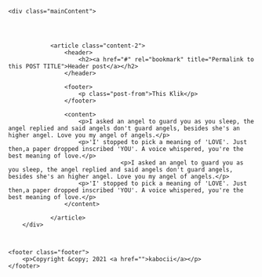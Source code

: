 
<head>
  <link rel="stylesheet" type="text/css" href="style.css">
  <script type="text/javascript" src="nav.js"></script>
</head>


<div class="body">
<link rel="stylesheet" type="text/css" href="https://fonts.googleapis.com/css?family=Lobster">

	<div class="mainContent">
		
		
	

				<article class="content-2">	
					<header>
						<h2><a href="#" rel="bookmark" title="Permalink to this POST TITLE">Header post</a></h2>
					</header>

					<footer>
						<p class="post-from">This Klik</p>
					</footer>
					
					<content>
						<p>I asked an angel to guard you as you sleep, the angel replied and said angels don't guard angels, besides she's an higher angel. Love you my angel of angels.</p>
						<p>'I' stopped to pick a meaning of 'LOVE'. Just then,a paper dropped inscribed 'YOU'. A voice whispered, you're the best meaning of love.</p>
            						<p>I asked an angel to guard you as you sleep, the angel replied and said angels don't guard angels, besides she's an higher angel. Love you my angel of angels.</p>
						<p>'I' stopped to pick a meaning of 'LOVE'. Just then,a paper dropped inscribed 'YOU'. A voice whispered, you're the best meaning of love.</p>
					</content>
				
				</article>
		</div>
			
				
	
	<footer class="footer">
		<p>Copyright &copy; 2021 <a href="">kabocii</a></p>
	</footer>
  
</div>
